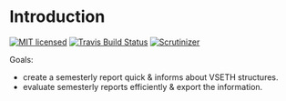 Introduction
======
[![MIT licensed](https://img.shields.io/badge/license-MIT-blue.svg)](./LICENSE) 
[![Travis Build Status](https://travis-ci.org/famoser/vseth-semesterly-reports.svg?branch=master)](https://travis-ci.org/famoser/vseth-semesterly-reports)
[![Scrutinizer](https://scrutinizer-ci.com/g/famoser/vseth-semesterly-reports/badges/quality-score.png?b=master)](https://scrutinizer-ci.com/g/famoser/vseth-semesterly-reports)

Goals:
 - create a semesterly report quick & informs about VSETH structures.
 - evaluate semesterly reports efficiently & export the information.
